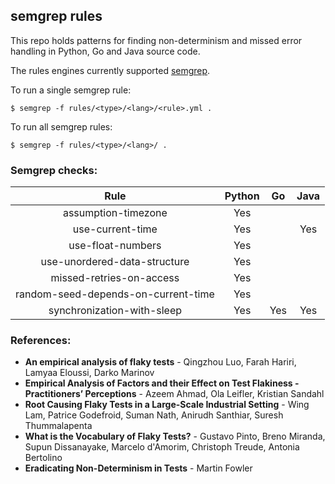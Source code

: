 ## semgrep rules

This repo holds patterns for finding non-determinism and missed error handling
in Python, Go and Java source code.

The rules engines currently supported [semgrep](https://semgrep.dev/).

To run a single semgrep rule:

```
$ semgrep -f rules/<type>/<lang>/<rule>.yml .
```

To run all semgrep rules:

```
$ semgrep -f rules/<type>/<lang>/ .
```

### Semgrep checks:

| Rule                                    | Python | Go   | Java  |
|:---------------------------------------:|:------:|:----:|:-----:|
| assumption-timezone                     |  Yes   |      |       |
| use-current-time                        |  Yes   |      | Yes   |
| use-float-numbers                       |  Yes   |      |       |
| use-unordered-data-structure            |  Yes   |      |       |
| missed-retries-on-access                |  Yes   |      |       |
| random-seed-depends-on-current-time     |  Yes   |      |       |
| synchronization-with-sleep              |  Yes   | Yes  | Yes   |


### References:

- **An empirical analysis of flaky tests** - Qingzhou  Luo, Farah  Hariri, Lamyaa  Eloussi, Darko  Marinov
- **Empirical Analysis of Factors and their Effect on Test Flakiness - Practitioners’ Perceptions** - Azeem Ahmad, Ola Leifler, Kristian Sandahl
- **Root Causing Flaky Tests in a Large-Scale Industrial Setting** - Wing Lam, Patrice Godefroid, Suman Nath, Anirudh Santhiar, Suresh Thummalapenta
- **What is the Vocabulary of Flaky Tests?** - Gustavo Pinto, Breno Miranda, Supun Dissanayake, Marcelo d'Amorim, Christoph Treude, Antonia Bertolino
- **Eradicating Non-Determinism in Tests** - Martin Fowler
